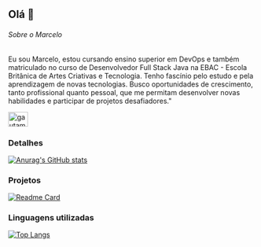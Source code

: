 ## Olá 👋

###### Sobre o Marcelo

Eu sou Marcelo, estou cursando ensino superior em DevOps e também matriculado no curso de Desenvolvedor Full Stack Java na EBAC - Escola Britânica de Artes Criativas e Tecnologia. Tenho fascínio pelo estudo e pela aprendizagem de novas tecnologias. Busco oportunidades de crescimento, tanto profissional quanto pessoal, que me permitam desenvolver novas habilidades e participar de projetos desafiadores."


<a href="https://www.linkedin.com/in/marcelosilveira-/" target="blank"><img align="center" src="https://raw.githubusercontent.com/rahuldkjain/github-profile-readme-generator/master/src/images/icons/Social/linked-in-alt.svg" alt="gautamkrishnar" height="30" width="40" /></a>

### Detalhes

[![Anurag's GitHub stats](https://github-readme-stats.vercel.app/api?username=MarceloSilveira1709&show_icons=true&theme=radical)](https://github.com/anuraghazra/github-readme-stats)

### Projetos

[![Readme Card](https://github-readme-stats.vercel.app/api/pin/?username=MarceloSilveira1709/Efood&theme=radical)](https://github.com/anuraghazra/github-readme-stats)



### Linguagens utilizadas 
[![Top Langs](https://github-readme-stats.vercel.app/api/top-langs/?username=MarceloSilveira1709E&layout=compact&theme=radical)](https://github.com/anuraghazra/github-readme-stats)









